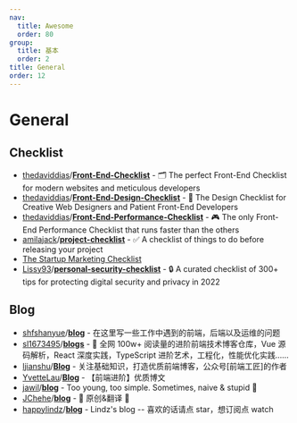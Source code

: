 ```yaml
---
nav:
  title: Awesome
  order: 80
group:
  title: 基本
  order: 2
title: General
order: 12
---
```


# General

## Checklist

- [thedaviddias](https://github.com/thedaviddias)/**[Front-End-Checklist](https://github.com/thedaviddias/Front-End-Checklist)** - 🗂 The perfect Front-End Checklist for modern websites and meticulous developers
- [thedaviddias](https://github.com/thedaviddias)/**[Front-End-Design-Checklist](https://github.com/thedaviddias/Front-End-Design-Checklist)** - 💎 The Design Checklist for Creative Web Designers and Patient Front-End Developers
- [thedaviddias](https://github.com/thedaviddias)/**[Front-End-Performance-Checklist](https://github.com/thedaviddias/Front-End-Performance-Checklist)** - 🎮 The only Front-End Performance Checklist that runs faster than the others
- [amilajack](https://github.com/amilajack)/**[project-checklist](https://github.com/amilajack/project-checklist)** - ✅ A checklist of things to do before releasing your project
- [The Startup Marketing Checklist](https://draft.dev/learn/marketing-checklist)
- [Lissy93](https://github.com/Lissy93)/**[personal-security-checklist](https://github.com/Lissy93/personal-security-checklist)** - 🔒 A curated checklist of 300+ tips for protecting digital security and privacy in 2022

## Blog

- [shfshanyue](https://github.com/shfshanyue)/**[blog](https://github.com/shfshanyue/blog)** - 在这里写一些工作中遇到的前端，后端以及运维的问题
- [sl1673495](https://github.com/sl1673495)/**[blogs](https://github.com/sl1673495/blogs)** - 📖 全网 100w+ 阅读量的进阶前端技术博客仓库，Vue 源码解析，React 深度实践，TypeScript 进阶艺术，工程化，性能优化实践……
- [ljianshu](https://github.com/ljianshu)/**[Blog](https://github.com/ljianshu/Blog)** - 关注基础知识，打造优质前端博客，公众号[前端工匠]的作者
- [YvetteLau](https://github.com/YvetteLau)/**[Blog](https://github.com/YvetteLau/Blog)** - 【前端进阶】优质博文
- [jawil](https://github.com/jawil)/**[blog](https://github.com/jawil/blog)** - Too young, too simple. Sometimes, naive & stupid 🐌
- [JChehe](https://github.com/JChehe)/**[blog](https://github.com/JChehe/blog)** - 🌈 原创&翻译 🌈
- [happylindz](https://github.com/happylindz)/**[blog](https://github.com/happylindz/blog)** - Lindz's blog -- 喜欢的话请点 star，想订阅点 watch


